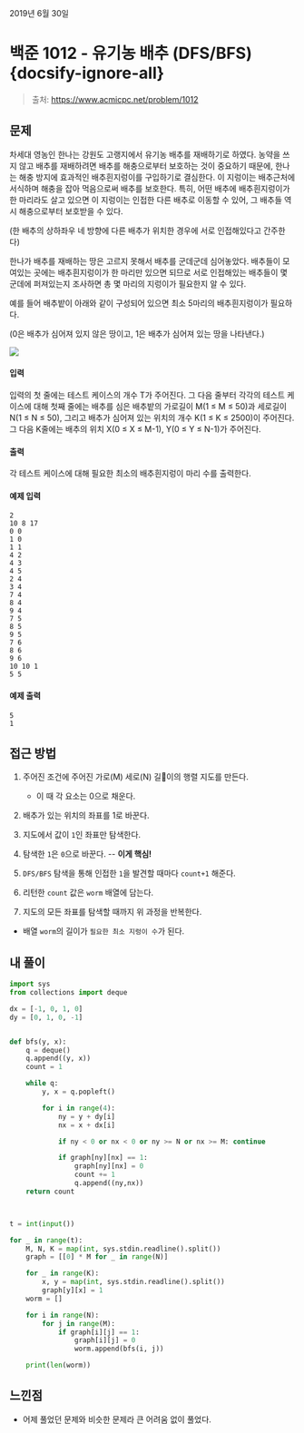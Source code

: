 2019년 6월 30일

# 백준 1012 - 유기농 배추 (DFS/BFS) {docsify-ignore-all}

> 출처: https://www.acmicpc.net/problem/1012

## 문제

차세대 영농인 한나는 강원도 고랭지에서 유기농 배추를 재배하기로 하였다. 농약을 쓰지 않고 배추를 재배하려면 배추를 해충으로부터 보호하는 것이 중요하기 때문에, 한나는 해충 방지에 효과적인 배추흰지렁이를 구입하기로 결심한다. 이 지렁이는 배추근처에 서식하며 해충을 잡아 먹음으로써 배추를 보호한다. 특히, 어떤 배추에 배추흰지렁이가 한 마리라도 살고 있으면 이 지렁이는 인접한 다른 배추로 이동할 수 있어, 그 배추들 역시 해충으로부터 보호받을 수 있다.

(한 배추의 상하좌우 네 방향에 다른 배추가 위치한 경우에 서로 인접해있다고 간주한다)

한나가 배추를 재배하는 땅은 고르지 못해서 배추를 군데군데 심어놓았다. 배추들이 모여있는 곳에는 배추흰지렁이가 한 마리만 있으면 되므로 서로 인접해있는 배추들이 몇 군데에 퍼져있는지 조사하면 총 몇 마리의 지렁이가 필요한지 알 수 있다.

예를 들어 배추밭이 아래와 같이 구성되어 있으면 최소 5마리의 배추흰지렁이가 필요하다.

(0은 배추가 심어져 있지 않은 땅이고, 1은 배추가 심어져 있는 땅을 나타낸다.)

![](https://user-images.githubusercontent.com/34808501/60393018-7f2bb700-9b49-11e9-8cc0-9946975bf550.png)

#### 입력

입력의 첫 줄에는 테스트 케이스의 개수 T가 주어진다. 그 다음 줄부터 각각의 테스트 케이스에 대해 첫째 줄에는 배추를 심은 배추밭의 가로길이 M(1 ≤ M ≤ 50)과 세로길이 N(1 ≤ N ≤ 50), 그리고 배추가 심어져 있는 위치의 개수 K(1 ≤ K ≤ 2500)이 주어진다. 그 다음 K줄에는 배추의 위치 X(0 ≤ X ≤ M-1), Y(0 ≤ Y ≤ N-1)가 주어진다.

#### 출력

각 테스트 케이스에 대해 필요한 최소의 배추흰지렁이 마리 수를 출력한다.

#### 예제 입력

```
2
10 8 17
0 0
1 0
1 1
4 2
4 3
4 5
2 4
3 4
7 4
8 4
9 4
7 5
8 5
9 5
7 6
8 6
9 6
10 10 1
5 5
```

#### 예제 출력

```
5
1
```

## 접근 방법

1. 주어진 조건에 주어진 가로(M) 세로(N) 길이의 행렬 지도를 만든다.

    - 이 때 각 요소는 0으로 채운다.

2. 배추가 있는 위치의 좌표를 1로 바꾼다.

3. 지도에서 값이 `1`인 좌표만 탐색한다.

4. 탐색한 `1`은 `0`으로 바꾼다. -- **이게 핵심!**

5. `DFS/BFS` 탐색을 통해 인접한 `1`을 발견할 때마다 `count+1` 해준다.

6. 리턴한 `count` 값은 `worm` 배열에 담는다.

7. 지도의 모든 좌표를 탐색할 때까지 위 과정을 반복한다.

- 배열 `worm`의 길이가 `필요한 최소 지렁이 수`가 된다.

## 내 풀이

```python
import sys
from collections import deque

dx = [-1, 0, 1, 0]
dy = [0, 1, 0, -1]


def bfs(y, x):
    q = deque()
    q.append((y, x))
    count = 1

    while q:
        y, x = q.popleft()

        for i in range(4):
            ny = y + dy[i]
            nx = x + dx[i]

            if ny < 0 or nx < 0 or ny >= N or nx >= M: continue

            if graph[ny][nx] == 1:
                graph[ny][nx] = 0
                count += 1
                q.append((ny,nx))
    return count



t = int(input())

for _ in range(t):
    M, N, K = map(int, sys.stdin.readline().split())
    graph = [[0] * M for _ in range(N)]

    for _ in range(K):
        x, y = map(int, sys.stdin.readline().split())
        graph[y][x] = 1
    worm = []

    for i in range(N):
        for j in range(M):
            if graph[i][j] == 1:
                graph[i][j] = 0
                worm.append(bfs(i, j))

    print(len(worm))
```

## 느낀점

- 어제 풀었던 문제와 비슷한 문제라 큰 어려움 없이 풀었다.
